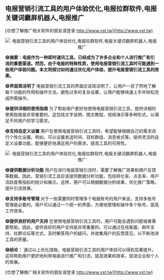 ## **电报营销引流工具的用户体验优化,电报拉群软件,电报关键词霸屏机器人,电报推广**

[😍想了解推广相关软件的朋友请登录 http://www.vst.tw](http://www.vst.tw)

 <center><img src="https://vst.tw/MP4/tuiguang/png/0.png" alt="电报营销引流工具的用户体验优化,电报拉群软件,电报关键词霸屏机器人,电报推广"></center>

**😄摘要：电报作为一种即时通讯工具，已经成为了许多企业和个人进行推广和引流的重要渠道。然而，由于电报的特殊性质，使用电报营销引流工具时可能遇到一些用户体验问题。本文将探讨如何通过优化用户体验，提升电报营销引流工具的效果。**

**😄界面简洁明了**
电报营销引流工具的界面应该简洁明了，让用户一目了然地了解每个功能的作用和操作方法。避免过多的复杂设置，让用户能够快速上手并轻松完成所需操作。

**😄提供详细的使用指南**
为了帮助用户更好地使用电报营销引流工具，提供详细的使用指南是非常重要的。这包括文字说明、图文教程、视频演示等多种形式，以满足不同用户的学习需求。

**😄支持自定义设置**
用户在使用电报营销引流工具时，希望能够根据自己的需求进行个性化设置。例如，可以设置发送时间、目标群组、消息格式等。提供灵活的自定义设置功能，能够更好地满足用户的需求，提高工具的可用性。

 <center><img src="https://vst.tw/MP4/tuiguang/png/7.png" alt="电报营销引流工具的用户体验优化,电报拉群软件,电报关键词霸屏机器人,电报推广"></center>

**😄提供数据分析功能**
用户在进行电报营销引流时，需要了解推广效果和用户反馈等数据。因此，营销引流工具应该提供数据分析功能，包括转化率、点击率、用户活跃度等指标的统计和展示。这样，用户可以根据数据分析结果，优化推广策略，提升引流效果。

**😄支持多账号管理**
对于一些需要同时管理多个电报账号的用户来说，支持多账号管理是必要的。用户可以通过一个统一的界面，方便地管理和操作多个账号，提高工作效率。

**😄提供良好的用户支持**
在使用电报营销引流工具时，用户可能会遇到问题或者需要帮助。因此，提供良好的用户支持是非常重要的。可以通过在线客服、邮件支持、社群论坛等方式，及时解答用户的疑问，并收集用户的反馈意见，以不断改进工具的质量。

**😄结论：**
通过以上优化措施，电报营销引流工具的用户体验可以得到显著提升。这将帮助用户更好地利用电报进行推广和引流，提高效果和效率，促进企业和个人的发展。

[😍想了解推广相关软件的朋友请登录 http://www.vst.tw](http://www.vst.tw)



